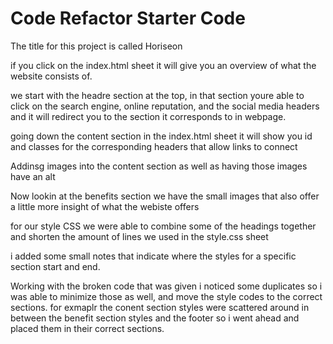 # Code Refactor Starter Code
The title for this project is called Horiseon 

if you click on the index.html sheet it will give you an overview of what the website consists of.

we start with the headre section at the top, in that section youre able to click on the search engine, online reputation, and the social media headers  and it will redirect you to the section it corresponds to in webpage.

going down the content section in the index.html sheet it will show you id and classes for the corresponding headers that allow links to connect

Addinsg images into the content section as well as having those images have an alt 

Now lookin at the benefits section we have the small images that also offer a little more insight of what the webiste offers 

for our style CSS we were able to combine some of the headings together and shorten the amount of lines we used in the style.css sheet

i added some small notes that indicate where the styles for a specific section start and end.

Working with the broken code that was given i noticed some duplicates so i was able to minimize those as well, and move the style codes to the correct sections. for exmaplr the conent section styles were scattered around in between the benefit section styles and the footer so i went ahead and placed them in their correct sections.

